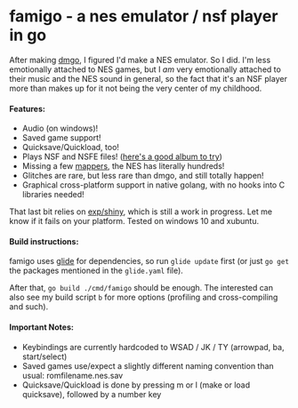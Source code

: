 # famigo - a nes emulator / nsf player in go

After making [dmgo](https://github.com/theinternetftw/dmgo), I figured I'd make a NES emulator. So I did.
I'm less emotionally attached to NES games, but I *am* very emotionally attached to their music and the
NES sound in general, so the fact that it's an NSF player more than makes up for it not being the very
center of my childhood.

#### Features:
 * Audio (on windows)!
 * Saved game support!
 * Quicksave/Quickload, too!
 * Plays NSF and NSFE files! ([here's a good album to try](http://rainwarrior.ca/projects/nes/pico.html))
 * Missing a few [mappers](http://wiki.nesdev.com/w/index.php/Mapper), the NES has literally hundreds!
 * Glitches are rare, but less rare than dmgo, and still totally happen!
 * Graphical cross-platform support in native golang, with no hooks into C libraries needed!

That last bit relies on [exp/shiny](https://github.com/golang/exp/tree/master/shiny), which is still a work in progress. Let me know if it fails on your platform.
Tested on windows 10 and xubuntu.

#### Build instructions:

famigo uses [glide](https://github.com/Masterminds/glide) for dependencies, so run `glide update` first (or just `go get` the packages mentioned in the `glide.yaml` file).

After that, `go build ./cmd/famigo` should be enough. The interested can also see my build script `b` for more options (profiling and cross-compiling and such).

#### Important Notes:

 * Keybindings are currently hardcoded to WSAD / JK / TY (arrowpad, ba, start/select)
 * Saved games use/expect a slightly different naming convention than usual: romfilename.nes.sav
 * Quicksave/Quickload is done by pressing m or l (make or load quicksave), followed by a number key
